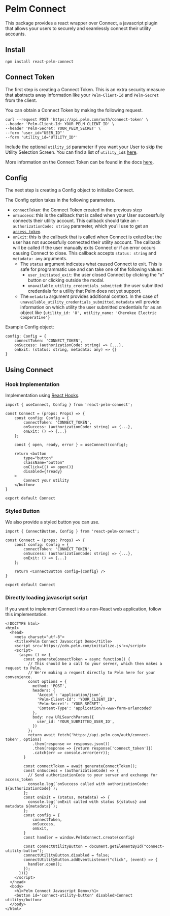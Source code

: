 # Pelm Connect
This package provides a react wrapper over Connect, a javascript plugin that allows your users to securely and seamlessly connect their utility accounts.

## Install
```
npm install react-pelm-connect
```

## Connect Token


The first step is creating a Connect Token. This is an extra security measure that abstracts away information like your `Pelm-Client-Id` and `Pelm-Secret` from the client.

You can obtain a Connect Token by making the following request.

```
curl --request POST 'https://api.pelm.com/auth/connect-token' \
--header 'Pelm-Client-Id: YOUR_PELM_CLIENT_ID' \
--header 'Pelm-Secret: YOUR_PELM_SECRET' \
--form 'user_id="USER_ID"'
--form 'utility_id="UTILITY_ID"'
```

Include the optional `utility_id` parameter if you want your User to skip the Utility Selection Screen. You can find a list of `utility_id`s [here](https://docs.pelm.com/reference/utilities).

More information on the Connect Token can be found in the docs [here](https://pelm.readme.io/reference/post_auth-connect-token).




## Config

The next step is creating a Config object to initialize Connect. 

The Config option takes in the following parameters.
- `connectToken`: the Connect Token created in the previous step
- `onSuccess`: this is the callback that is called when your User successfully connects their utility account. This callback should take an - `authorizationCode: string` parameter, which you'll use to get an [`access_token`](https://pelm.readme.io/reference/post_auth-token-1).
- `onExit`: this is the callback that is called when Connect is exited but the user has not successfully connected their utility account. The callback will be called if the user manually exits Connect or if an error occurs causing Connect to close. This callback accepts `status: string` and `metadata: any` arguments.
  - The `status` argument indicates what caused Connect to exit. This is safe for programmatic use and can take one of the following values:
    - `user_initiated_exit`: the user closed Connect by clicking the "x" button or clicking outside the modal.
    - `unavailable_utility_credentials_submitted`: the user submitted credentials for a utility that Pelm does not yet support.
  - The `metadata` argument provides additional context. In the case of `unavailable_utility_credentials_submitted`, `metadata` will provide information on which utility the user submitted credentials for as an object like `{utility_id: '8', utility_name: 'Cherokee Electric Cooperative'}`



Example Config object:
```
config: Config = {
    connectToken: 'CONNECT_TOKEN',
    onSuccess: (authorizationCode: string) => {...},
    onExit: (status: string, metadata: any) => {}
}
```

## Using Connect

### Hook Implementation

Implementation using [React Hooks](https://reactjs.org/docs/hooks-intro.html).

<!-- TODO: change this code -->

```
import { useConnect, Config } from 'react-pelm-connect';

const Connect = (props: Props) => {
    const config: Config = {
        connectToken: 'CONNECT_TOKEN',
        onSuccess: (authorizationCode: string) => {...},
        onExit: () => {...}
    };

    const { open, ready, error } = useConnect(config);

    return <button
        type="button"
        className="button"
        onClick={() => open()}
        disabled={!ready}
    >
        Connect your utility
    </button>
}

export default Connect
```

### Styled Button

We also provide a styled button you can use.

```
import { ConnectButton, Config } from 'react-pelm-connect';

const Connect = (props: Props) => {
    const config: Config = {
        connectToken: 'CONNECT_TOKEN',
        onSuccess: (authorizationCode: string) => {...},
        onExit: () => {...}
    };

    return <ConnectButton config={config} />
}

export default Connect
```

### Directly loading javascript script

If you want to implement Connect into a non-React web application, follow this implementation.
```
<!DOCTYPE html>
<html>
  <head>
    <meta charset="utf-8">
    <title>Pelm Connect Javascript Demo</title>
    <script src='https://cdn.pelm.com/initialize.js'></script>
    <script>
      (async () => {
        const generateConnectToken = async function() {
          // This should be a call to your server, which then makes a request to Pelm.
          // We're making a request directly to Pelm here for your convenience.
          const options = {
            method: 'POST',
            headers: {
              'Accept': 'application/json',
              'Pelm-Client-Id': 'YOUR_CLIENT_ID',
              'Pelm-Secret': 'YOUR_SECRET',
              'Content-Type': 'application/x-www-form-urlencoded'
            },
            body: new URLSearchParams({
              user_id: 'YOUR_SUBMITTED_USER_ID',
            })
          };
          return await fetch('https://api.pelm.com/auth/connect-token', options)
            .then(response => response.json())
            .then(response => {return response['connect_token']})
            .catch(err => console.error(err));
        }
        
        const connectToken = await generateConnectToken();
        const onSuccess = (authorizationCode) => {
          // Send authorizationCode to your server and exchange for access_token
          console.log(`onSuccess called with authorizationCode: ${authorizationCode}`);
        };
        const onExit = (status, metadata) => {
          console.log(`onExit called with status ${status} and metadata ${metadata}`);
        };
        const config = {
            connectToken,
            onSuccess,
            onExit,
        }
        const handler = window.PelmConnect.create(config)

        const connectUtilityButton = document.getElementById("connect-utility-button");
        connectUtilityButton.disabled = false;
        connectUtilityButton.addEventListener("click", (event) => {
          handler.open();
        });
      })()
    </script>
  </head>
  <body>
    <h1>Pelm Connect Javascript Demo</h1>
    <button id='connect-utility-button' disabled>Connect utility</button>
  </body>
</html>
```
